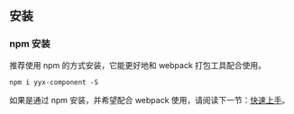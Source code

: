 ## 安装

### npm 安装
推荐使用 npm 的方式安装，它能更好地和 webpack 打包工具配合使用。

```shell
npm i yyx-component -S
```

如果是通过 npm 安装，并希望配合 webpack 使用，请阅读下一节：[快速上手](/components/quickstart.html)。